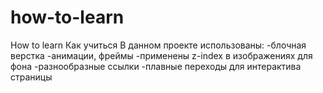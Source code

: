 # how-to-learn
How to learn
Как учиться
В данном проекте использованы: 
-блочная верстка 
-анимации, фреймы
-применены z-index в изображениях для фона
-разнообразные ссылки
-плавные переходы для интерактива страницы
